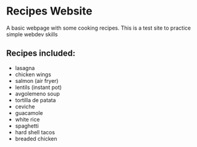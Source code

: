 # Recipes Website

A basic webpage with some cooking recipes. This is a test site to practice simple webdev skills

## Recipes included:
- lasagna
- chicken wings
- salmon (air fryer)
- lentils (instant pot)
- avgolemeno soup
- tortilla de patata
- ceviche
- guacamole
- white rice
- spaghetti
- hard shell tacos
- breaded chicken
